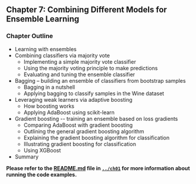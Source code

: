 ##  Chapter 7: Combining Different Models for Ensemble Learning

### Chapter Outline

- Learning with ensembles
- Combining classifiers via majority vote
  - Implementing a simple majority vote classifier
  - Using the majority voting principle to make predictions
  - Evaluating and tuning the ensemble classifier
- Bagging – building an ensemble of classifiers from bootstrap samples
  - Bagging in a nutshell
  - Applying bagging to classify samples in the Wine dataset
- Leveraging weak learners via adaptive boosting
  - How boosting works
  - Applying AdaBoost using scikit-learn
- Gradient boosting -- training an ensemble based on loss gradients
  - Comparing AdaBoost with gradient boosting
  - Outlining the general gradient boosting algorithm
  - Explaining the gradient boosting algorithm for classification
  - Illustrating gradient boosting for classification
  - Using XGBoost
- Summary

**Please refer to the [README.md](Theory/ML%20with%20PyTorch%20and%20Sklearn/ch01/README.md) file in [`../ch01`](../ch01) for more information about running the code examples.**

